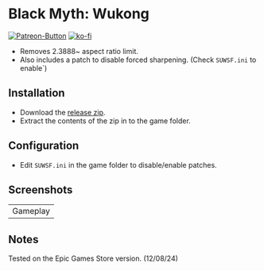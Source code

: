 # Black Myth: Wukong
[![Patreon-Button](https://github.com/Lyall/UltrawidePatches/assets/695941/d2ed0044-f09d-4f06-8500-4b0687a799a9)](https://www.patreon.com/Wintermance) [![ko-fi](https://ko-fi.com/img/githubbutton_sm.svg)](https://ko-fi.com/W7W01UAI9)<br />

- Removes 2.3888~ aspect ratio limit.
- Also includes a patch to disable forced sharpening. (Check `SUWSF.ini` to enable`)

## Installation
- Download the [release zip](https://github.com/Lyall/UltrawidePatches/raw/main/).
- Extract the contents of the zip in to the game folder.

## Configuration
- Edit `SUWSF.ini` in the game folder to disable/enable patches.

## Screenshots

|  |
|:--:|
| Gameplay |

## Notes
Tested on the Epic Games Store version. (12/08/24)
